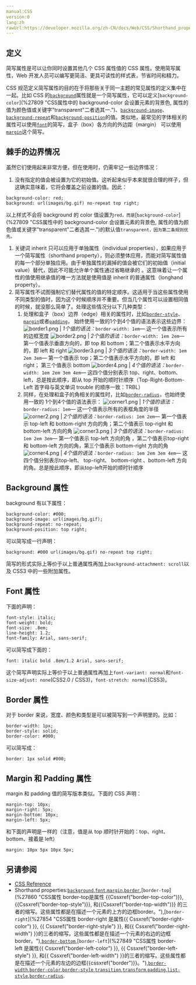```yaml
---
manual:CSS
version:0
lang:zh
rawUrl:https://developer.mozilla.org/zh-CN/docs/Web/CSS/Shorthand_properties
---
```





## 定义<a name="Definition"></a>


简写属性是可以让你同时设置其他几个 CSS 属性值的 CSS 属性。使用简写属性，Web 开发人员可以编写更简洁、更具可读性的样式表，节省时间和精力。



CSS 规范定义简写属性的目的在于将那些关于同一主题的常见属性的定义集中在一起。比如 CSS 的[`background`](%147 "background 是CSS简写属性，用来集中设置各种背景属性。background 可以用来设置一个或多个属性:background-color, background-image, background-position, background-repeat, background-size, background-attachment。")属性就是一个简写属性，它可以定义[`background-color`](%27809 "CSS属性中的 background-color 会设置元素的背景色, 属性的值为颜色值或关键字"transparent"二者选其一.")、[`background-image`](%27810 "CSS background-image 属性用于为一个元素设置一个或者多个背景图像。图像在绘制时，以z方向堆叠的方式进行。先指定的图像会在之后指定的图像上面绘制。因此指定的第一个图像最接近用户。")、[`background-repeat`](%27813 "background-repeat CSS 属性定义背景图像的重复方式。背景图像可以沿着水平轴，垂直轴，两个轴重复，或者根本不重复。")和[`background-position`](%27812 "background-position 指定背景图片的初始位置。")的值。类似地，最常见的字体相关的属性可以使用[`font`](%428 "font 属性是设置 font-style, font-variant, font-weight, font-size, line-height 和 font-family属性的简写，或使用特定的关键字设置元素的字体为某个系统字体。")的简写，盒子（box）各方向的外边距（margin） 可以使用[`margin`](%145 "margin属性为给定元素设置所有四个（上下左右）方向的外边距属性。这是四个外边距属性设置的简写。四个外边距属性设置分别是： margin-top， margin-right， margin-bottom 和 margin-left 。指定的外边距允许为负数。")这个简写。


## 棘手的边界情况<a name="Tricky_edge_cases"></a>


虽然它们使用起来非常方便，但在使用时，仍需牢记一些边界情况：


1. 没有指定的值会被设置为它的初始值。这听起来似乎本来就很合理的样子，但这确实意味着，它将会覆盖之前设置的值。因此：
```
background-color: red;
background: url(images/bg.gif) no-repeat top right;
```
以上样式不会将 background 的 color 值设置为`red，而是`[`background-color`](%27809 "CSS属性中的 background-color 会设置元素的背景色, 属性的值为颜色值或关键字"transparent"二者选其一.")的默认值`transparent，因为第二条规则优先。`
1. 关键词 inherit 只可以应用于单独属性（individual properties），如果应用于一个简写属性（shorthand property），则必须整体应用，而能对简写属性值的每一个部分单独应用。由于单独属性的漏掉的值会被它们的初始值（initial value）替代，因此不可能允许单个属性通过省略继承的 。这意味着让一个属性的值使用继承值的唯一方法就是使用值是 inherit 的普通属性（longhand property）。
1. 简写属性不试图强制它们替代属性的值的特定顺序。这适用于当这些属性使用不同类型的值时，因为这个时候顺序并不重要。但当几个属性可以设置相同值的时候，就没那么简单了。处理这些情况分以下几种类型：
	1. 处理和盒子（box）边界（edge）相关的属性时，比如[`border-style`](%27859 "border-style 是一个 CSS 简写属性，用来设定元素所有边框的样式。")、[`margin`](%145 "margin属性为给定元素设置所有四个（上下左右）方向的外边距属性。这是四个外边距属性设置的简写。四个外边距属性设置分别是： margin-top， margin-right， margin-bottom 和 margin-left 。指定的外边距允许为负数。")或者[`padding`](%28109 "padding属性设置一个元素的内边距，padding 区域指一个元素的内容和其边界之间的空间，该属性不能为负值。")， 始终使用一致的1个到4个值的语法表示这些边界：
![border1.png](%32839 "") | *1个值的语法：*`border-width: 1em`— 这一个值表示所有的边框宽度 
![border2.png](%32840 "") | *2个值的语法：*`border-width: 1em 2em`— 第一个值表示垂直方向的，即 top 和 bottom；第二个值表示水平方向的，即 left 和 right 
![border3.png](%32841 "") | *3个值的语法：*`border-width: 1em 2em 3em`— 第一个值表示 top；第二个值表示水平方向的，即 left 和 right； 第三个值表示 bottom 
![border4.png](%32842 "") | *4个值的语法：*`border-width: 1em 2em 3em 4em`— 这四个值分别表示 top、right、bottom、left，总是按此顺序，即从 top 开始的顺时针顺序（Top-Right-Bottom-Left 首字母与英文单词 trouble 的顺序一致：TRBL）
	1. 同样，在处理和盒子的角相关的属性时，比如[`border-radius`](%27853 "CSS属性 border-radius 用来设置边框圆角。当使用一个半径时确定一个圆形；当使用两个半径时确定一个椭圆，这个(椭)圆与边框的交集形成圆角效果。")，也始终使用一致的 1个到4个值的语法表示：
![corner1.png](%32843 "") | *1个值的语法：*`border-radius: 1em`— 这一个值表示所有的表框角度的半径 
![corner2.png](%32844 "") | *2个值的语法：*`border-radius: 1em 2em`— 第一个值表示 top-left 和 bottom-right 方向的角；第二个值表示 top-right 和 bottom-left 方向的角 
![corner3.png](%32845 "") | *3个值的语法：*`border-radius: 1em 2em 3em`— 第一个值表示 top-left 方向的角 ，第二个值表示top-right 和 bottom-left 方向的角，第三个值表示 bottom-right 方向的角 
![corner4.png](%32846 "") | *4个值的语法：*`border-radius: 1em 2em 3em 4em`— 这四个值分别表示top-left、 top-right、 bottom-right 、bottom-left 方向的角。总是按此顺序，即从top-left开始的顺时针顺序

## Background 属性<a name="Background_Properties"></a>


background 有以下属性：


```
background-color: #000;
background-image: url(images/bg.gif);
background-repeat: no-repeat;
background-position: top right;
```


可以简写成一行声明：


```
background: #000 url(images/bg.gif) no-repeat top right;
```


简写的形式实际上等价于以上普通属性再加上`background-attachment: scroll`以及 CSS3 中的一些附加属性。


## Font 属性<a name="Font_Properties"></a>


下面的声明：


```
font-style: italic;
font-weight: bold;
font-size: .8em;
line-height: 1.2;
font-family: Arial, sans-serif;
```


可以简写成下面的：


```
font: italic bold .8em/1.2 Arial, sans-serif;
```


这个简写声明实际上等价于以上普通属性再加上`font-variant: normal`和`font-size-adjust: none`(CSS2.0 / CSS3)，`font-stretch: normal`(CSS3)。


## Border 属性<a name="Border_Properties"></a>


对于 border 来说，宽度、颜色和类型是可以被简写到一个声明里的。比如：


```
border-width: 1px;
border-style: solid;
border-color: #000;
```


可以简写成：


```
border: 1px solid #000;
```

## Margin 和 Padding 属性<a name="Margin_and_Padding_Properties"></a>


margin 和 padding 值的简写版本类似。下面的 CSS 声明：


```
margin-top: 10px;
margin-right: 5px;
margin-bottom: 10px;
margin-left: 5px;
```


和下面的声明是一样的（注意，值是从 top 顺时针开始的：top、right、bottom、接着是 left）


```
margin: 10px 5px 10px 5px;
```

## 另请参阅<a name="See_also"></a>

* [CSS Reference](%32847 "CSS Reference")
* Shorthand properties:[`background`](%147 "background 是CSS简写属性，用来集中设置各种背景属性。background 可以用来设置一个或多个属性:background-color, background-image, background-position, background-repeat, background-size, background-attachment。"),[`font`](%428 "font 属性是设置 font-style, font-variant, font-weight, font-size, line-height 和 font-family属性的简写，或使用特定的关键字设置元素的字体为某个系统字体。"),[`margin`](%145 "margin属性为给定元素设置所有四个（上下左右）方向的外边距属性。这是四个外边距属性设置的简写。四个外边距属性设置分别是： margin-top， margin-right， margin-bottom 和 margin-left 。指定的外边距允许为负数。"),[`border`](%146 "CSS的border属性是一个用于设置各种单独的边界属性的简写属性。border可以用于设置一个或多个以下属性的值： border-width, border-style, border-color。"),[`border-top`](%27860 "CSS属性 border-top是属性 {{Cssxref("border-top-color")}}, {{Cssxref("border-top-style")}}, 和{{Cssxref("border-top-width")}} 的三者的缩写。这些属性都是在描述一个元素的上方的边框border。"),[`border-right`](%27854 "CSS属性 border-right 是属性{{ Cssxref("border-right-color") }}, {{ Cssxref("border-right-style") }}, 和{{ Cssxref("border-right-width") }}的三者的缩写。这些属性都是在描述一个元素的右边的边框border。"),[`border-bottom`](%27827 "border-bottom 简写属性把下边框的所有属性： border-bottom-color，border-bottom-style 与 border-bottom-width设置到了一个声明中。这些属性描述了元素的下边框样式。"),[`border-left`](%27849 "CSS属性 border-left 是属性{{ Cssxref("border-left-color") }}, {{ Cssxref("border-left-style") }}, 和{{ Cssxref("border-left-width") }}的三者的缩写。这些属性都是在描述一个元素的左边的边框{{cssxref("border")}}。"),[`border-width`](%27866 "The border-width property sets the width of the border of a box. Using the shorthand property border is often more convenient."),[`border-color`](%27834 "CSS属性 border-color 是一个用于设置元素四个边框颜色的快捷属性： border-top-color, border-right-color, border-bottom-color, border-left-color"),[`border-style`](%27859 "border-style 是一个 CSS 简写属性，用来设定元素所有边框的样式。"),[`transition`](%19195 "transition CSS 属性是一个简写属性，用于 transition-property, transition-duration, transition-timing-function, 和 transition-delay。"),[`transform`](%28231 ""),[`padding`](%28109 "padding属性设置一个元素的内边距，padding 区域指一个元素的内容和其边界之间的空间，该属性不能为负值。"),[`list-style`](%28033 "CSS list-style 属性是设置list-style-type, list-style-image 和 list-style-position  的简写属性。"),[`border-radius`](%27853 "CSS属性 border-radius 用来设置边框圆角。当使用一个半径时确定一个圆形；当使用两个半径时确定一个椭圆，这个(椭)圆与边框的交集形成圆角效果。").



